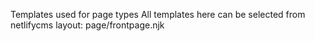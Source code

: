 Templates used for page types
All templates here can be selected from netlifycms
layout: page/frontpage.njk
